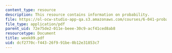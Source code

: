 ```yaml
---
content_type: resource
description: This resource contains information on probability.
file: https://ol-ocw-studio-app-qa.s3.amazonaws.com/courses/6-041-probabilistic-systems-analysis-and-applied-probability-spring-2006/dcf2770cf44326f991be0b12e31853c7_week09.pdf
file_type: application/pdf
parent_uid: 72e75de2-011e-beee-30c9-acf41ced8ab8
resourcetype: Document
title: week09.pdf
uid: dcf2770c-f443-26f9-91be-0b12e31853c7
---
```

